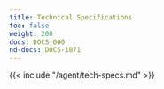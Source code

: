 ```yaml
---
title: Technical Specifications
toc: false
weight: 200
docs: DOCS-000
nd-docs: DOCS-1871
---
```


{{< include "/agent/tech-specs.md" >}}
